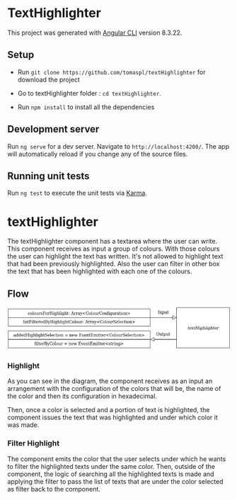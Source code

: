 # TextHighlighter

This project was generated with [Angular CLI](https://github.com/angular/angular-cli) version 8.3.22.

## Setup

- Run `git clone https://github.com/tomaspl/textHighlighter` for download the project

- Go to textHighlighter folder : `cd textHighlighter`.

- Run `npm install` to install all the dependencies

## Development server

Run `ng serve` for a dev server. Navigate to `http://localhost:4200/`. The app will automatically reload if you change any of the source files.

## Running unit tests

Run `ng test` to execute the unit tests via [Karma](https://karma-runner.github.io).

# textHighlighter

The textHighlighter component has a textarea where the user can write. This component receives as input a group of colours. With those colours the user can highlight the text has written. It's not allowed to highlight text that had been previously highlighted. Also the user can filter in other box the text that has been highlighted with each one of the colours.

## Flow

![alt text](diagram.jpg)

### Highlight

As you can see in the diagram, the component receives as an input an arrangement with the configuration of the colors that will be, the name of the color and then its configuration in hexadecimal.

Then, once a color is selected and a portion of text is highlighted, the component issues the text that was highlighted and under which color it was made.

### Filter Highlight

The component emits the color that the user selects under which he wants to filter the highlighted texts under the same color.
Then, outside of the component, the logic of searching all the highlighted texts is made and applying the filter to pass the list of texts that are under the color selected as filter back to the component.
